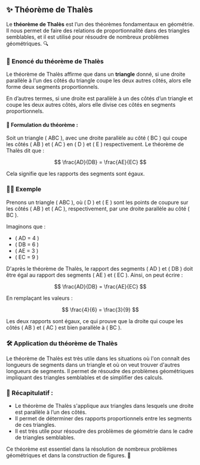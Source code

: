 ## ✨ Théorème de Thalès

Le **théorème de Thalès** est l’un des théorèmes fondamentaux en géométrie. Il nous permet de faire des relations de proportionnalité dans des triangles semblables, et il est utilisé pour résoudre de nombreux problèmes géométriques. 🔍

### 🔸 Enoncé du théorème de Thalès

Le théorème de Thalès affirme que dans un **triangle** donné, si une droite parallèle à l’un des côtés du triangle coupe les deux autres côtés, alors elle forme deux segments proportionnels. 

En d’autres termes, si une droite est parallèle à un des côtés d’un triangle et coupe les deux autres côtés, alors elle divise ces côtés en segments proportionnels.

#### 📏 Formulation du théorème :

Soit un triangle \( ABC \), avec une droite parallèle au côté \( BC \) qui coupe les côtés \( AB \) et \( AC \) en \( D \) et \( E \) respectivement. Le théorème de Thalès dit que :

$$ \frac{AD}{DB} = \frac{AE}{EC} $$

Cela signifie que les rapports des segments sont égaux.

### 🧑‍🏫 Exemple

Prenons un triangle \( ABC \), où \( D \) et \( E \) sont les points de coupure sur les côtés \( AB \) et \( AC \), respectivement, par une droite parallèle au côté \( BC \).

Imaginons que :

- \( AD = 4 \)
- \( DB = 6 \)
- \( AE = 3 \)
- \( EC = 9 \)

D'après le théorème de Thalès, le rapport des segments \( AD \) et \( DB \) doit être égal au rapport des segments \( AE \) et \( EC \). Ainsi, on peut écrire :

$$ \frac{AD}{DB} = \frac{AE}{EC} $$

En remplaçant les valeurs :

$$ \frac{4}{6} = \frac{3}{9} $$

Les deux rapports sont égaux, ce qui prouve que la droite qui coupe les côtés \( AB \) et \( AC \) est bien parallèle à \( BC \).

### 🛠️ Application du théorème de Thalès

Le théorème de Thalès est très utile dans les situations où l'on connaît des longueurs de segments dans un triangle et où on veut trouver d'autres longueurs de segments. Il permet de résoudre des problèmes géométriques impliquant des triangles semblables et de simplifier des calculs.

### 📝 Récapitulatif :

- Le théorème de Thalès s'applique aux triangles dans lesquels une droite est parallèle à l’un des côtés.
- Il permet de déterminer des rapports proportionnels entre les segments de ces triangles.
- Il est très utile pour résoudre des problèmes de géométrie dans le cadre de triangles semblables.

Ce théorème est essentiel dans la résolution de nombreux problèmes géométriques et dans la construction de figures. 🎯


